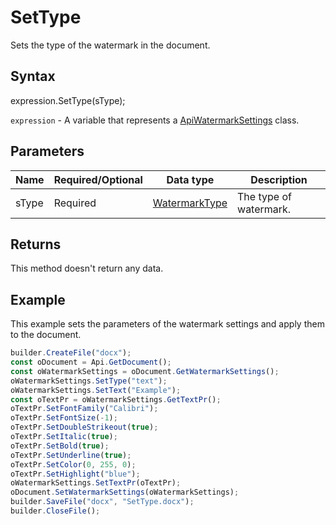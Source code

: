 # SetType

Sets the type of the watermark in the document.

## Syntax

expression.SetType(sType);

`expression` - A variable that represents a [ApiWatermarkSettings](../ApiWatermarkSettings.md) class.

## Parameters
| **Name** | **Required/Optional** | **Data type** | **Description** |
| ------------- | ------------- | ------------- | ------------- |
| sType | Required | [WatermarkType](../../../Enumerations/WatermarkType.md) | The type of watermark. |


## Returns

This method doesn't return any data.

## Example

This example sets the parameters of the watermark settings and apply them to the document.

```javascript
builder.CreateFile("docx");
const oDocument = Api.GetDocument();
const oWatermarkSettings = oDocument.GetWatermarkSettings();
oWatermarkSettings.SetType("text");
oWatermarkSettings.SetText("Example");
const oTextPr = oWatermarkSettings.GetTextPr();
oTextPr.SetFontFamily("Calibri");
oTextPr.SetFontSize(-1);
oTextPr.SetDoubleStrikeout(true);
oTextPr.SetItalic(true);
oTextPr.SetBold(true);
oTextPr.SetUnderline(true);
oTextPr.SetColor(0, 255, 0);
oTextPr.SetHighlight("blue");
oWatermarkSettings.SetTextPr(oTextPr);
oDocument.SetWatermarkSettings(oWatermarkSettings);
builder.SaveFile("docx", "SetType.docx");
builder.CloseFile();
```